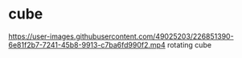 # cube

https://user-images.githubusercontent.com/49025203/226851390-6e81f2b7-7241-45b8-9913-c7ba6fd990f2.mp4
rotating cube
